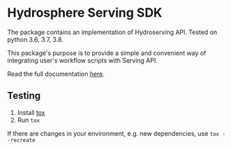 # Hydrosphere Serving SDK

The package contains an implementation of Hydroserving API.
Tested on python 3.6, 3.7, 3.8.

This package's purpose is to provide a simple and convenient way
of integrating user's workflow scripts with Serving API.

Read the full documentation [here](https://hydrospheredata.github.io/hydro-serving-sdk/).

## Testing
1. Install [tox](https://tox.readthedocs.io/en/latest/index.html)
2. Run `tox`

If there are changes in your environment, e.g. new dependencies, use `tox --recreate`
